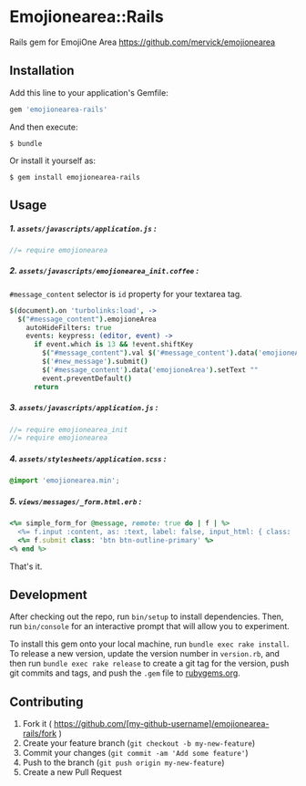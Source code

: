 # Emojionearea::Rails

Rails gem for EmojiOne Area
https://github.com/mervick/emojionearea


## Installation

Add this line to your application's Gemfile:

```ruby
gem 'emojionearea-rails'
```

And then execute:

    $ bundle

Or install it yourself as:

    $ gem install emojionearea-rails

## Usage

##### 1. `assets/javascripts/application.js` :

```javascript
//= require emojionearea
```

##### 2. `assets/javascripts/emojionearea_init.coffee` :

`#message_content` selector is `id` property for your textarea tag.

```coffee
$(document).on 'turbolinks:load', ->
  $("#message_content").emojioneArea
    autoHideFilters: true
    events: keypress: (editor, event) ->
      if event.which is 13 && !event.shiftKey
        $("#message_content").val $('#message_content').data('emojioneArea').getText()
        $('#new_message').submit()
        $('#message_content').data('emojioneArea').setText ""
        event.preventDefault()
      return

```

##### 3. `assets/javascripts/application.js` :

```javascript
//= require emojionearea_init
//= require emojionearea
```

##### 4. `assets/stylesheets/application.scss` :

```css
@import 'emojionearea.min';
```

##### 5. `views/messages/_form.html.erb` :

```rb
<%= simple_form_for @message, remote: true do | f | %>
  <%= f.input :content, as: :text, label: false, input_html: { class: 'emojionearea', rows: 5 }  %>
  <%= f.submit class: 'btn btn-outline-primary' %>
<% end %>
```

That's it.

## Development

After checking out the repo, run `bin/setup` to install dependencies. Then, run `bin/console` for an interactive prompt that will allow you to experiment.

To install this gem onto your local machine, run `bundle exec rake install`. To release a new version, update the version number in `version.rb`, and then run `bundle exec rake release` to create a git tag for the version, push git commits and tags, and push the `.gem` file to [rubygems.org](https://rubygems.org).

## Contributing

1. Fork it ( https://github.com/[my-github-username]/emojionearea-rails/fork )
2. Create your feature branch (`git checkout -b my-new-feature`)
3. Commit your changes (`git commit -am 'Add some feature'`)
4. Push to the branch (`git push origin my-new-feature`)
5. Create a new Pull Request
